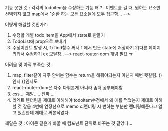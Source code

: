 기능 못한 것 : 
각각의 todoitem을 수정하는 기능
왜 ? : 이벤트를 걸 때, 원하는 요소만 선택되지 않고 map에서 1순환 하는 모든 요소들에
모두 접근함... --> 

어떻게 해결할 것인가? : 
1. 수정할 개별 todo item을 App에서 state로 만들기
2. TodoList에 prop으로 보내기
3. 수정이벤트 발생 시, 1) find함수 써서 1.에서 만든 state에 저장하기
	 2)다른 페이지 띄워서 수정하기 ex 모달창.. --> react-router-dom 개념 필요 ㅠ

어려움 및 아직 부족한 것 : 
1. map, filter같이 자주 안써본 함수는 return을 해줘야되는지 아닌지 매번 헷갈림. ()인지 {}인지도
2. react-router-dom은 자주 다뤄본게 아니라 좀더 공부해야함
3. css.... 제발..... 진짜....
4. 리엑트 렌더링을 제대로 이해해야 todoitem수정에서 왜 애를 먹었는지 제대로 이해할 것 같음
4번에 연장선으로 memo 리랜더링 시 변하는 부분만 랜더링해준다고 알고 있긴한데 제대로 써본적없다.

깨달은 것 : 
아이콘 같은거 바꿀 때 컴포넌트 단위로 바꾸는 것 같았다... 

 
